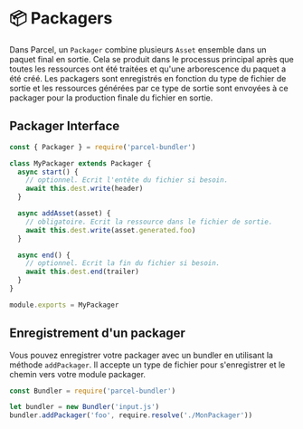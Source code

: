 # 📦 Packagers

Dans Parcel, un `Packager` combine plusieurs `Asset` ensemble dans un paquet final en sortie. Cela se produit dans le processus principal après que toutes les ressources ont été traitées et qu'une arborescence du paquet a été créé. Les packagers sont enregistrés en fonction du type de fichier de sortie et les ressources générées par ce type de sortie sont envoyées à ce packager pour la production finale du fichier en sortie.

## Packager Interface

```javascript
const { Packager } = require('parcel-bundler')

class MyPackager extends Packager {
  async start() {
    // optionnel. Ecrit l'entête du fichier si besoin.
    await this.dest.write(header)
  }

  async addAsset(asset) {
    // obligatoire. Ecrit la ressource dans le fichier de sortie.
    await this.dest.write(asset.generated.foo)
  }

  async end() {
    // optionnel. Ecrit la fin du fichier si besoin.
    await this.dest.end(trailer)
  }
}

module.exports = MyPackager
```

## Enregistrement d'un packager

Vous pouvez enregistrer votre packager avec un bundler en utilisant la méthode `addPackager`. Il accepte un type de fichier pour s'enregistrer et le chemin vers votre module packager.

```javascript
const Bundler = require('parcel-bundler')

let bundler = new Bundler('input.js')
bundler.addPackager('foo', require.resolve('./MonPackager'))
```
